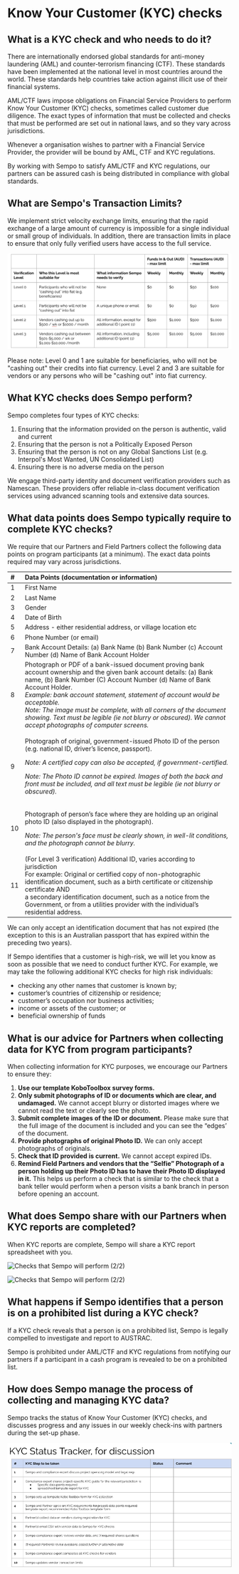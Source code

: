# Know Your Customer \(KYC\) checks

## What is a KYC check and who needs to do it?

There are internationally endorsed global standards for anti-money laundering \(AML\) and counter-terrorism financing \(CTF\). These standards have been implemented at the national level in most countries around the world. These standards help countries take action against illicit use of their financial systems.

AML/CTF laws impose obligations on Financial Service Providers to perform Know Your Customer \(KYC\) checks, sometimes called customer due diligence. The exact types of information that must be collected and checks that must be performed are set out in  national laws, and so they vary across jurisdictions. 

Whenever a organisation wishes to partner with a Financial Service Provider, the provider will be bound by AML, CTF and KYC regulations.  
  
By working with Sempo to satisfy AML/CTF and KYC regulations, our partners can be assured cash is being distributed in compliance with global standards.

## What are Sempo's Transaction Limits?

We implement strict velocity exchange limits, ensuring that the rapid exchange of a large amount of currency is impossible for a single individual or small group of individuals. In addition, there are transaction limits in place to ensure that only fully verified users have access to the full service.

![Numbers are in Australian Dollars \(AUD\)](../../.gitbook/assets/image%20%289%29.png)

Please note: Level 0 and 1 are suitable for beneficiaries, who will not be "cashing out" their credits into fiat currency. Level 2 and 3 are suitable for vendors or any persons who will be "cashing out" into fiat currency.

## What KYC checks does Sempo perform?

Sempo completes four types of KYC checks:

1. Ensuring that the information provided on the person is authentic, valid and current
2. Ensuring that the person is not a Politically Exposed Person
3. Ensuring that the person is not on any Global Sanctions List \(e.g. Interpol's Most Wanted, UN Consolidated List\)
4. Ensuring there is no adverse media on the person 

 We engage third-party identity and document verification providers such as Namescan. These providers offer reliable in-class document verification services using advanced scanning tools and extensive data sources.

## What data points does Sempo typically require to complete KYC checks?

We require that our Partners and Field Partners collect the following data points on program participants \(at a minimum\). The exact data points required may vary across jurisdictions.

<table>
  <thead>
    <tr>
      <th style="text-align:left"><b> #</b>
      </th>
      <th style="text-align:left">Data Points (documentation or information)</th>
    </tr>
  </thead>
  <tbody>
    <tr>
      <td style="text-align:left">1</td>
      <td style="text-align:left">First Name</td>
    </tr>
    <tr>
      <td style="text-align:left">2</td>
      <td style="text-align:left">Last Name</td>
    </tr>
    <tr>
      <td style="text-align:left">3</td>
      <td style="text-align:left">Gender</td>
    </tr>
    <tr>
      <td style="text-align:left">4</td>
      <td style="text-align:left">Date of Birth</td>
    </tr>
    <tr>
      <td style="text-align:left">5</td>
      <td style="text-align:left">Address - either residential address, or village location etc</td>
    </tr>
    <tr>
      <td style="text-align:left">6</td>
      <td style="text-align:left">Phone Number (or email)</td>
    </tr>
    <tr>
      <td style="text-align:left">7</td>
      <td style="text-align:left">Bank Account Details: (a) Bank Name (b) Bank Number (c) Account Number
        (d) Name of Bank Account Holder</td>
    </tr>
    <tr>
      <td style="text-align:left">8</td>
      <td style="text-align:left">Photograph or PDF of a bank-issued document proving bank account ownership
        and the given bank account details: (a) Bank name, (b) Bank Number (C)
        Account Number (d) Name of Bank Account Holder.
        <br /><em>Example: bank account statement, statement of account would be acceptable. <br />Note: The image must be complete, with all corners of the document showing. Text must be legible (ie not blurry or obscured). We cannot accept photographs of computer screens.</em>
      </td>
    </tr>
    <tr>
      <td style="text-align:left">9</td>
      <td style="text-align:left">
        <p>Photograph of original, government-issued Photo ID of the person (e.g.
          national ID, driver&#x2019;s licence, passport).</p>
        <p><em>Note: A certified copy can also be accepted, if government-certified.</em>
        </p>
        <p><em>Note: The Photo ID cannot be expired. Images of both the back and front must be included, and all text must be legible (ie not blurry or obscured). </em>
        </p>
      </td>
    </tr>
    <tr>
      <td style="text-align:left">10</td>
      <td style="text-align:left">
        <p>Photograph of person&#x2019;s face where they are holding up an original
          photo ID (also displayed in the photograph).</p>
        <p><em>Note: The person&apos;s face must be clearly shown, in well-lit conditions, and the photograph cannot be blurry.  </em>
        </p>
      </td>
    </tr>
    <tr>
      <td style="text-align:left">11</td>
      <td style="text-align:left">(For Level 3 verification) Additional ID, varies according to jurisdiction
        <br
        />For example: Original or certified copy of non-photographic identification
        document, such as a birth certificate or citizenship certificate AND
        <br
        />a secondary identification document, such as a notice from the Government,
        or from a utilities provider with the individual&#x2019;s residential address.</td>
    </tr>
  </tbody>
</table>

We can only accept an identification document that has not expired \(the exception to this is an Australian passport that has expired within the preceding two years\).

If Sempo identifies that a customer is high-risk, we will let you know as soon as possible that we need to conduct further KYC. For example, we may take the following additional KYC checks for high risk individuals:

* checking any other names that customer is known by;
* customer’s countries of citizenship or residence;
* customer’s occupation nor business activities;
* income or assets of the customer; or
* beneficial ownership of funds

## What is our advice for Partners when collecting data for KYC from program participants?

When collecting information for KYC purposes, we encourage our Partners to ensure they:

1. **Use our template KoboToolbox survey forms.** 
2. **Only submit photographs of ID or documents which are clear, and undamaged.** We cannot accept blurry or distorted images where we cannot read the text or clearly see the photo.
3. **Submit complete images of the ID or document.** Please make sure that the full image of the document is included and you can see the “edges’ of the document.
4. **Provide photographs of original Photo ID.** We can only accept photographs of originals.
5. **Check that ID provided is current.** We cannot accept expired IDs.
6. **Remind Field Partners and vendors that the “Selfie” Photograph of a person holding up their Photo ID has to have their Photo ID displayed in it.** This helps us perform a check that is similar to the check that a bank teller would perform when a person visits a bank branch in person before opening an account.

## What does Sempo share with our Partners when KYC reports are completed?

When KYC reports are complete, Sempo will share a KYC report spreadsheet with you. 

![Checks that Sempo will perform \(2/2\)](https://lh4.googleusercontent.com/7Xh54vVTAkJkeqfD6rAQF0Vrt9J0CJhM7J81xO4NBytE4S_u4fmXewtPBN4G2i-9DXQnIBGzCLQObCnea05pfgTkK7YeKkRTp7tEcATB5c-Sv1QcBwq1OibpCV4p_8ZX0S4SOiivcow)

![Checks that Sempo will perform \(2/2\)](https://lh4.googleusercontent.com/IEn8cFm58HwXMRjjAAqg_-XUXMWyNmaxK0qxJBd2C_yPVfOODVp1qlZit37X42R-tbJ983PdSnRfuoQA4rpikRb1D-OPyave2oJqcxFtozhgmqLE8CskqkmKZRuR7ee_N-EDM8wz-Hk)

## What happens if Sempo identifies that a person is on a prohibited list during a KYC check?

If a KYC check reveals that a person is on a prohibited list, Sempo is legally compelled to investigate and report to AUSTRAC. 

Sempo is prohibited under AML/CTF and KYC regulations from notifying our partners if a participant in a cash program is revealed to be on a prohibited list.

## How does Sempo manage the process of collecting and managing KYC data? 

Sempo tracks the status of Know Your Customer \(KYC\) checks, and discusses progress and any issues in our weekly check-ins with partners during the set-up phase.  

![Indicative template of status tracker](../../.gitbook/assets/image%20%288%29.png)

